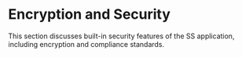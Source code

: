 [title]: # (Encryption and Security)
[tags]: # (Encryption and Security)
[priority]: # (50)

# Encryption and Security

This section discusses built-in security features of the SS application, including encryption and compliance standards.
